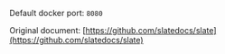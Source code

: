 Default docker port: `8080`

Original document: [https://github.com/slatedocs/slate](https://github.com/slatedocs/slate)